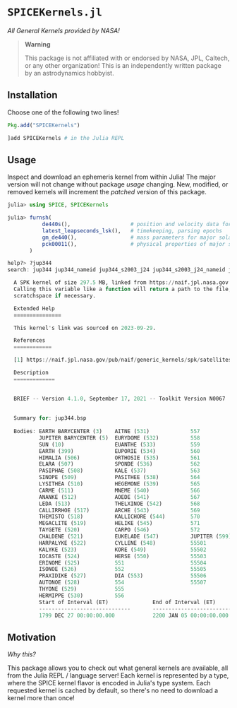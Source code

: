 # `SPICEKernels.jl`

_All General Kernels provided by NASA!_

> **Warning**
>
> This package is not affiliated with or endorsed by NASA, JPL, Caltech, or any
> other organization! This is an independently written package by an
> astrodynamics hobbyist.

## Installation

Choose one of the following two lines!

```julia
Pkg.add("SPICEKernels")
```

```julia
]add SPICEKernels # in the Julia REPL
```

## Usage

Inspect and download an ephemeris kernel from within Julia! The major version will not change without package _usage_ changing. New, modified, or removed kernels will increment the _patched_ version of this package. 

```julia
julia> using SPICE, SPICEKernels

julia> furnsh(
           de440s(),                   # position and velocity data for nearby planets
           latest_leapseconds_lsk(),   # timekeeping, parsing epochs
           gm_de440(),                 # mass parameters for major solar system bodies
           pck00011(),                 # physical properties of major solar system bodies
       )

help?> ?jup344
search: jup344 jup344_nameid jup344_s2003_j24 jup344_s2003_j24_nameid jup346 jup346_nameid

  A SPK kernel of size 297.5 MB, linked from https://naif.jpl.nasa.gov [1].
  Calling this variable like a function will return a path to the file, downloading to
  scratchspace if necessary.

  Extended Help
  ≡≡≡≡≡≡≡≡≡≡≡≡≡≡≡

  This kernel's link was sourced on 2023-09-29.

  References
  ============

  [1] https://naif.jpl.nasa.gov/pub/naif/generic_kernels/spk/satellites/jup344.bsp

  Description
  =============

   
  BRIEF -- Version 4.1.0, September 17, 2021 -- Toolkit Version N0067
   
   
  Summary for: jup344.bsp
   
  Bodies: EARTH BARYCENTER (3)    AITNE (531)             557
          JUPITER BARYCENTER (5)  EURYDOME (532)          558
          SUN (10)                EUANTHE (533)           559
          EARTH (399)             EUPORIE (534)           560
          HIMALIA (506)           ORTHOSIE (535)          561
          ELARA (507)             SPONDE (536)            562
          PASIPHAE (508)          KALE (537)              563
          SINOPE (509)            PASITHEE (538)          564
          LYSITHEA (510)          HEGEMONE (539)          565
          CARME (511)             MNEME (540)             566
          ANANKE (512)            AOEDE (541)             567
          LEDA (513)              THELXINOE (542)         568
          CALLIRRHOE (517)        ARCHE (543)             569
          THEMISTO (518)          KALLICHORE (544)        570
          MEGACLITE (519)         HELIKE (545)            571
          TAYGETE (520)           CARPO (546)             572
          CHALDENE (521)          EUKELADE (547)          JUPITER (599)
          HARPALYKE (522)         CYLLENE (548)           55501
          KALYKE (523)            KORE (549)              55502
          IOCASTE (524)           HERSE (550)             55503
          ERINOME (525)           551                     55504
          ISONOE (526)            552                     55505
          PRAXIDIKE (527)         DIA (553)               55506
          AUTONOE (528)           554                     55507
          THYONE (529)            555
          HERMIPPE (530)          556
          Start of Interval (ET)              End of Interval (ET)
          -----------------------------       -----------------------------
          1799 DEC 27 00:00:00.000            2200 JAN 05 00:00:00.000
```

## Motivation

_Why this?_

This package allows you to check out what general kernels are available, all
from the Julia REPL / language server! Each kernel is represented by a type,
where the SPICE kernel flavor is encoded in Julia's type system.
Each requested kernel is cached by default, so there's no need 
to download a kernel more than once!
